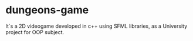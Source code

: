 # dungeons-game
It´s a 2D videogame developed in c++ using SFML libraries, as a University project for OOP subject.
